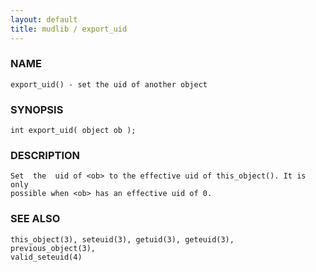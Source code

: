 ```yaml
---
layout: default
title: mudlib / export_uid
---
```


### NAME

    export_uid() - set the uid of another object

### SYNOPSIS

    int export_uid( object ob );

### DESCRIPTION

    Set  the  uid of <ob> to the effective uid of this_object(). It is only
    possible when <ob> has an effective uid of 0.

### SEE ALSO

    this_object(3), seteuid(3), getuid(3), geteuid(3),  previous_object(3),
    valid_seteuid(4)

